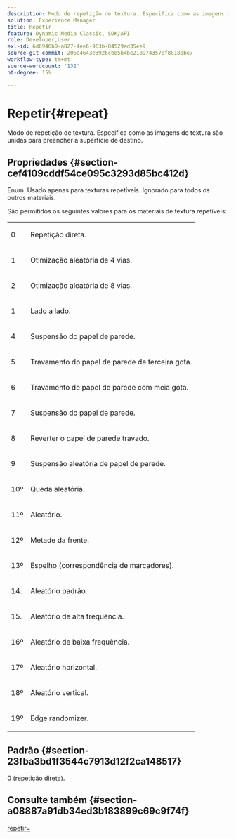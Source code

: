 ```yaml
---
description: Modo de repetição de textura. Especifica como as imagens de textura são unidas para preencher a superfície de destino.
solution: Experience Manager
title: Repetir
feature: Dynamic Media Classic, SDK/API
role: Developer,User
exl-id: 6d6946b0-a827-4ee6-963b-84529ad35ee9
source-git-commit: 206e4643e3926cb85b4be2189743578f88180be7
workflow-type: tm+mt
source-wordcount: '132'
ht-degree: 15%

---
```


# Repetir{#repeat}

Modo de repetição de textura. Especifica como as imagens de textura são unidas para preencher a superfície de destino.

## Propriedades {#section-cef4109cddf54ce095c3293d85bc412d}

Enum. Usado apenas para texturas repetíveis. Ignorado para todos os outros materiais.

São permitidos os seguintes valores para os materiais de textura repetíveis:

<table id="simpletable_C24FDA80A8AC431DA3FC86188E3774E1" class="- topic/simpletable "> 
 <tr class="- topic/strow strow"> 
  <td class="- topic/stentry stentry"> <p>0 </p></td> 
  <td class="- topic/stentry stentry"> <p>Repetição direta. </p></td> 
 </tr> 
 <tr class="- topic/strow strow"> 
  <td class="- topic/stentry stentry"> <p>1 </p></td> 
  <td class="- topic/stentry stentry"> <p>Otimização aleatória de 4 vias. </p></td> 
 </tr> 
 <tr class="- topic/strow strow"> 
  <td class="- topic/stentry stentry"> <p>2 </p></td> 
  <td class="- topic/stentry stentry"> <p>Otimização aleatória de 8 vias. </p></td> 
 </tr> 
 <tr class="- topic/strow strow"> 
  <td class="- topic/stentry stentry"> <p>1 </p></td> 
  <td class="- topic/stentry stentry"> <p>Lado a lado. </p></td> 
 </tr> 
 <tr class="- topic/strow strow"> 
  <td class="- topic/stentry stentry"> <p>4 </p></td> 
  <td class="- topic/stentry stentry"> <p>Suspensão do papel de parede. </p></td> 
 </tr> 
 <tr class="- topic/strow strow"> 
  <td class="- topic/stentry stentry"> <p>5 </p></td> 
  <td class="- topic/stentry stentry"> <p>Travamento do papel de parede de terceira gota. </p></td> 
 </tr> 
 <tr class="- topic/strow strow"> 
  <td class="- topic/stentry stentry"> <p>6 </p></td> 
  <td class="- topic/stentry stentry"> <p>Travamento de papel de parede com meia gota. </p></td> 
 </tr> 
 <tr class="- topic/strow strow"> 
  <td class="- topic/stentry stentry"> <p>7 </p></td> 
  <td class="- topic/stentry stentry"> <p>Suspensão do papel de parede. </p></td> 
 </tr> 
 <tr class="- topic/strow strow"> 
  <td class="- topic/stentry stentry"> <p>8 </p></td> 
  <td class="- topic/stentry stentry"> <p>Reverter o papel de parede travado. </p></td> 
 </tr> 
 <tr class="- topic/strow strow"> 
  <td class="- topic/stentry stentry"> <p>9 </p></td> 
  <td class="- topic/stentry stentry"> <p>Suspensão aleatória de papel de parede. </p></td> 
 </tr> 
 <tr class="- topic/strow strow"> 
  <td class="- topic/stentry stentry"> <p>10º </p></td> 
  <td class="- topic/stentry stentry"> <p>Queda aleatória. </p></td> 
 </tr> 
 <tr class="- topic/strow strow"> 
  <td class="- topic/stentry stentry"> <p>11º </p></td> 
  <td class="- topic/stentry stentry"> <p>Aleatório. </p></td> 
 </tr> 
 <tr class="- topic/strow strow"> 
  <td class="- topic/stentry stentry"> <p>12º </p></td> 
  <td class="- topic/stentry stentry"> <p>Metade da frente. </p></td> 
 </tr> 
 <tr class="- topic/strow strow"> 
  <td class="- topic/stentry stentry"> <p>13º </p></td> 
  <td class="- topic/stentry stentry"> <p>Espelho (correspondência de marcadores). </p></td> 
 </tr> 
 <tr class="- topic/strow strow"> 
  <td class="- topic/stentry stentry"> <p>14. </p></td> 
  <td class="- topic/stentry stentry"> <p>Aleatório padrão. </p></td> 
 </tr> 
 <tr class="- topic/strow strow"> 
  <td class="- topic/stentry stentry"> <p>15. </p></td> 
  <td class="- topic/stentry stentry"> <p>Aleatório de alta frequência. </p></td> 
 </tr> 
 <tr class="- topic/strow strow"> 
  <td class="- topic/stentry stentry"> <p>16º </p></td> 
  <td class="- topic/stentry stentry"> <p>Aleatório de baixa frequência. </p></td> 
 </tr> 
 <tr class="- topic/strow strow"> 
  <td class="- topic/stentry stentry"> <p>17º </p></td> 
  <td class="- topic/stentry stentry"> <p>Aleatório horizontal. </p></td> 
 </tr> 
 <tr class="- topic/strow strow"> 
  <td class="- topic/stentry stentry"> <p>18º </p></td> 
  <td class="- topic/stentry stentry"> <p>Aleatório vertical. </p></td> 
 </tr> 
 <tr class="- topic/strow strow"> 
  <td class="- topic/stentry stentry"> <p>19º </p></td> 
  <td class="- topic/stentry stentry"> <p>Edge randomizer. </p></td> 
 </tr> 
</table>

## Padrão {#section-23fba3bd1f3544c7913d12f2ca148517}

0 (repetição direta).

## Consulte também {#section-a08887a91db34ed3b183899c69c9f74f}

[repetir=](../../../../../ir-api/http-protocol/image-rendering-api-ref/c-ir-http-protocol-ref/c-ir-http-protocol-command-reference/r-ir-http-repeat.md#reference-37749da8233f42599ecf4731055fb7d8)
